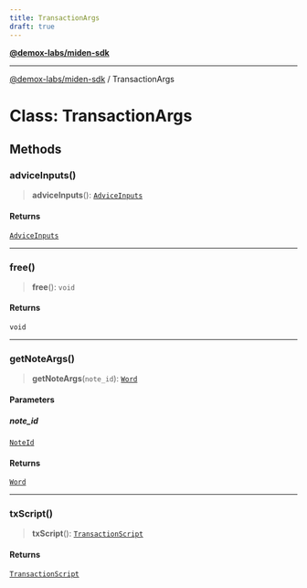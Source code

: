 ```yaml
---
title: TransactionArgs
draft: true
---
```


[**@demox-labs/miden-sdk**](../index)

***

[@demox-labs/miden-sdk](../index) / TransactionArgs

# Class: TransactionArgs

## Methods

### adviceInputs()

> **adviceInputs**(): [`AdviceInputs`](AdviceInputs)

#### Returns

[`AdviceInputs`](AdviceInputs)

***

### free()

> **free**(): `void`

#### Returns

`void`

***

### getNoteArgs()

> **getNoteArgs**(`note_id`): [`Word`](Word)

#### Parameters

##### note\_id

[`NoteId`](NoteId)

#### Returns

[`Word`](Word)

***

### txScript()

> **txScript**(): [`TransactionScript`](TransactionScript)

#### Returns

[`TransactionScript`](TransactionScript)
